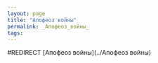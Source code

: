 ```yaml
---
layout: page
title: "Апофеоз войны"
permalink: _Апофеоз_войны_
tags: 
---
```

#REDIRECT [Апофеоз войны](../Апофеоз войны)